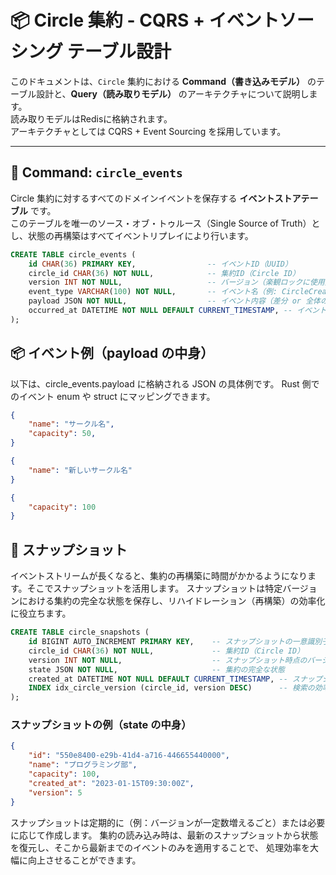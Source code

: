 # 📦 Circle 集約 - CQRS + イベントソーシング テーブル設計

このドキュメントは、`Circle` 集約における **Command（書き込みモデル）** のテーブル設計と、**Query（読み取りモデル）** のアーキテクチャについて説明します。  
読み取りモデルはRedisに格納されます。  
アーキテクチャとしては CQRS + Event Sourcing を採用しています。

---

## 📝 Command: `circle_events`

Circle 集約に対するすべてのドメインイベントを保存する **イベントストアテーブル** です。  
このテーブルを唯一のソース・オブ・トゥルース（Single Source of Truth）とし、状態の再構築はすべてイベントリプレイにより行います。

```sql
CREATE TABLE circle_events (
    id CHAR(36) PRIMARY KEY,                -- イベントID（UUID）
    circle_id CHAR(36) NOT NULL,            -- 集約ID（Circle ID）
    version INT NOT NULL,                   -- バージョン（楽観ロックに使用）
    event_type VARCHAR(100) NOT NULL,       -- イベント名（例: CircleCreated）
    payload JSON NOT NULL,                  -- イベント内容（差分 or 全体のスナップショット）
    occurred_at DATETIME NOT NULL DEFAULT CURRENT_TIMESTAMP, -- イベント発生日時
);
```

## 📦 イベント例（payload の中身）

以下は、circle_events.payload に格納される JSON の具体例です。
Rust 側でのイベント enum や struct にマッピングできます。

```json
{
    "name": "サークル名",
    "capacity": 50,
}
```
```json
{
    "name": "新しいサークル名"
}
```
```json
{
    "capacity": 100
}
```

## 💾 スナップショット

イベントストリームが長くなると、集約の再構築に時間がかかるようになります。そこでスナップショットを活用します。
スナップショットは特定バージョンにおける集約の完全な状態を保存し、リハイドレーション（再構築）の効率化に役立ちます。

```sql
CREATE TABLE circle_snapshots (
    id BIGINT AUTO_INCREMENT PRIMARY KEY,    -- スナップショットの一意識別子
    circle_id CHAR(36) NOT NULL,             -- 集約ID（Circle ID）
    version INT NOT NULL,                    -- スナップショット時点のバージョン
    state JSON NOT NULL,                     -- 集約の完全な状態
    created_at DATETIME NOT NULL DEFAULT CURRENT_TIMESTAMP, -- スナップショット作成日時
    INDEX idx_circle_version (circle_id, version DESC)      -- 検索の効率化用インデックス
);
```

### スナップショットの例（state の中身）

```json
{
    "id": "550e8400-e29b-41d4-a716-446655440000",
    "name": "プログラミング部",
    "capacity": 100,
    "created_at": "2023-01-15T09:30:00Z",
    "version": 5
}
```

スナップショットは定期的に（例：バージョンが一定数増えるごと）または必要に応じて作成します。
集約の読み込み時は、最新のスナップショットから状態を復元し、そこから最新までのイベントのみを適用することで、
処理効率を大幅に向上させることができます。